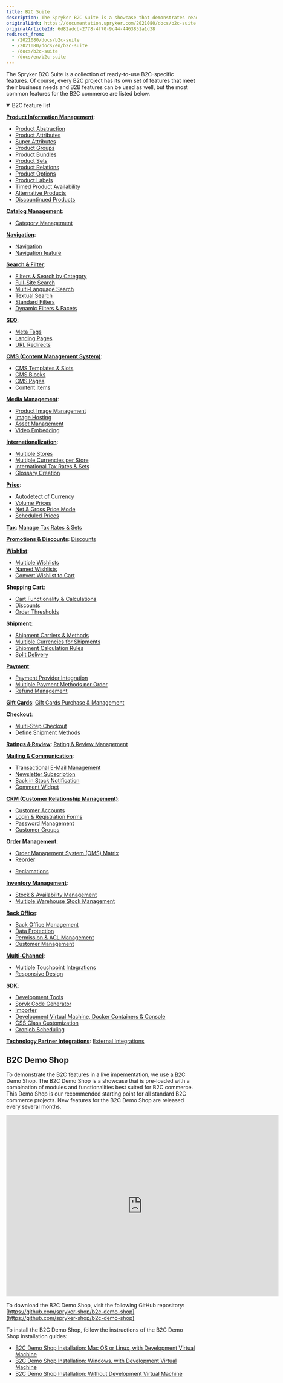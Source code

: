 ```yaml
---
title: B2C Suite
description: The Spryker B2C Suite is a showcase that demonstrates ready-to-use B2C-specific Spryker features in a live implementation.
originalLink: https://documentation.spryker.com/2021080/docs/b2c-suite
originalArticleId: 6d82adcb-2778-4f70-9c44-4463851a1d38
redirect_from:
  - /2021080/docs/b2c-suite
  - /2021080/docs/en/b2c-suite
  - /docs/b2c-suite
  - /docs/en/b2c-suite
---
```


The Spryker B2С Suite is a collection of ready-to-use B2С-specific features. Of course, every B2С project has its own set of features that meet their business needs and B2B features can be used as well, but the most common features for the B2C commerce are listed below.

<details open>
<summary>B2C feature list</summary>

[**Product Information Management**](https://documentation.spryker.com/2021080/docs/product-information-management):

* [Product Abstraction](/docs/scos/dev/features/{{page.version}}/product/product-feature-overview/products-overview.html)
* [Product Attributes](/docs/scos/dev/features/{{page.version}}/product/product-feature-overview/products-overview.html)
* [Super Attributes](https://documentation.spryker.com/2021080/docs/super-attributes)
* [Product Groups](https://documentation.spryker.com/2021080/docs/product-groups)
* [Product Bundles](https://documentation.spryker.com/2021080/docs/product-bundles)
* [Product Sets](/docs/scos/dev/features/{{page.version}}/product-sets/product-sets.html)
* [Product Relations](/docs/scos/dev/features/{{page.version}}/product-relations/product-relations.html)
* [Product Options](/docs/scos/dev/features/{{page.version}}/product-options/product-options.html)
* [Product Labels](https://documentation.spryker.com/2021080/docs/product-label)
* [Timed Product Availability](https://documentation.spryker.com/2021080/docs/product-ttl)
* [Alternative Products](https://documentation.spryker.com/2021080/docs/alternative-products)
* [Discountinued Products](https://documentation.spryker.com/2021080/docs/discontinued-products)

[**Catalog Management**](/docs/scos/dev/features/{{page.version}}/catalog.html):

* [Category Management](https://documentation.spryker.com/2021080/docs/category-management)
<!---* [Product to Category Association](https://documentation.spryker.com/2021080/docs/product-to-category-association)
* [Category Hierarchy](https://documentation.spryker.com/2021080/docs/define-category-hierarchy)
* [Product Catalog Management](https://documentation.spryker.com/2021080/docs/product-catalog-management)-->

[**Navigation**](https://documentation.spryker.com/2021080/docs/navigation):

* [Navigation](https://documentation.spryker.com/2021080/docs/en/navigation) 
* [Navigation feature](https://documentation.spryker.com/2021080/docs/en/navigation)


[**Search & Filter**](https://documentation.spryker.com/2021080/docs/search-filter):

* [Filters & Search by Category](/docs/scos/dev/features/{{page.version}}/search/search-feature-overview/category-filters-overview.html)
* [Full-Site Search](/docs/scos/dev/features/{{page.version}}/search/search.html)
* [Multi-Language Search](/docs/scos/dev/features/{{page.version}}/search/search.html)
* [Textual Search](/docs/scos/dev/features/{{page.version}}/search/search.html)
* [Standard Filters](/docs/scos/dev/features/{{page.version}}/search/search-feature-overview/standard-filters-overview.html)
* [Dynamic Filters & Facets](https://documentation.spryker.com/2021080/docs/dynamic-filter-facets)

[**SEO**](https://documentation.spryker.com/2021080/docs/seo):

* [Meta Tags](https://documentation.spryker.com/2021080/docs/seo)
* [Landing Pages](https://documentation.spryker.com/2021080/docs/seo)
* [URL Redirects](/docs/scos/dev/features/{{page.version}}/spryker-core/spryker-core-feature-overview/url-redirects-overview.html)

[**CMS (Content Management System)**](/docs/scos/dev/features/{{page.version}}/cms/cms.html):

* [CMS Templates & Slots](/docs/scos/dev/features/{{page.version}}/cms/cms-feature-overview/templates-and-slots-overview.html)
* [CMS Blocks](/docs/scos/dev/features/{{page.version}}/cms/cms.html-block)
* [CMS Pages](/docs/scos/dev/features/{{page.version}}/cms/cms.html-page)
* [Content Items](https://documentation.spryker.com/2021080/docs/content-items)

[**Media Management**](/docs/scos/dev/features/{{page.version}}/file-manager/file-manager.html):

* [Product Image Management](/docs/scos/dev/features/{{page.version}}/product/product-feature-overview/product-images-overview.html)
* [Image Hosting](/docs/scos/dev/features/{{page.version}}/product/product-feature-overview/product-images-overview.html)
* [Asset Management](/docs/scos/dev/features/{{page.version}}/file-manager/file-manager-feature-overview/asset-management.html)
* [Video Embedding](/docs/scos/dev/features/{{page.version}}/file-manager/file-manager.html)

[**Internationalization**](https://documentation.spryker.com/2021080/docs/internationalization):

* [Multiple Stores](/docs/scos/dev/tutorials-and-howtos/{{page.version}}/howtos/howto-set-up-multiple-stores.html)
* [Multiple Currencies per Store](/docs/scos/dev/developer-guides/{{page.version}}/development-guide/back-end/data-manipulation/datapayload-conversion/multiple-currencies-per-store-configuration.html)
* [International Tax Rates & Sets](https://documentation.spryker.com/2021080/docs/international-tax-rates-sets)
* [Glossary Creation](/docs/scos/user/user-guides/{{page.version}}/back-office-user-guide/administration/glossary/managing-glossary.html)

[**Price**](/docs/scos/dev/features/{{page.version}}/prices/prices-feature-overview/prices-overview.html):

* [Autodetect of Currency](/docs/scos/dev/features/{{page.version}}/prices/prices-feature-overview/prices-overview.html)
* [Volume Prices](/docs/scos/dev/features/{{page.version}}/prices/prices-feature-overview/volume-prices-overview.html)
* [Net & Gross Price Mode](/docs/scos/dev/developer-guides/{{page.version}}/development-guide/back-end/data-manipulation/datapayload-conversion/net-and-gross-prices-management.html)
* [Scheduled Prices](https://documentation.spryker.com/2021080/docs/scheduled-prices)

[**Tax**](/docs/scos/dev/features/{{page.version}}/tax/tax.html):
[Manage Tax Rates & Sets](/docs/scos/dev/features/{{page.version}}/tax/tax.html)

[**Promotions & Discounts**](/docs/scos/dev/features/{{page.version}}/promotions-and-discounts/promotions-and-discounts.html):
[Discounts](/docs/scos/dev/features/{{page.version}}/promotions-and-discounts/promotions-and-discounts.html)

[**Wishlist**](/docs/scos/dev/features/{{page.version}}/wishlist-feature-overview.html):

* [Multiple Wishlists](/docs/scos/dev/features/{{page.version}}/wishlist-feature-overview.html)
* [Named Wishlists](/docs/scos/dev/features/{{page.version}}/wishlist-feature-overview.html)
* [Convert Wishlist to Cart](/docs/scos/dev/features/{{page.version}}/wishlist-feature-overview.html#converting-wishlist-to-cart)

[**Shopping Cart**](/docs/scos/dev/features/{{page.version}}/cart/cart.html):

* [Cart Functionality & Calculations](/docs/scos/dev/features/{{page.version}}/cart/cart.html-functionality-calculations)
* [Discounts](/docs/scos/dev/features/{{page.version}}/promotions-and-discounts/promotions-and-discounts-feature-overview.html)
* [Order Thresholds](/docs/scos/dev/features/{{page.version}}/checkout/checkout-feature-overview/order-thresholds.html)

[**Shipment**](https://documentation.spryker.com/2021080/docs/shipment):

* [Shipment Carriers & Methods](https://documentation.spryker.com/2021080/docs/shipment-carriers-methods)
* [Multiple Currencies for Shipments](/docs/scos/dev/features/{{page.version}}/shipment/shipment-feature-overview.html)
* [Shipment Calculation Rules](https://documentation.spryker.com/2021080/docs/shipment-calculation-rules)
* [Split Delivery](https://documentation.spryker.com/2021080/docs/split-delivery)

[**Payment**](https://documentation.spryker.com/2021080/docs/payments):

* [Payment Provider Integration](https://documentation.spryker.com/2021080/docs/payments-provider-integration)
* [Multiple Payment Methods per Order](https://documentation.spryker.com/2021080/docs/payments-methods-overview)
* [Refund Management](/docs/scos/dev/features/{{page.version}}/refunds-feature-overview.html)

[**Gift Cards**](https://documentation.spryker.com/2021080/docs/gift-card):
[Gift Cards Purchase & Management](https://documentation.spryker.com/2021080/docs/gift-card-purchase-management-201907)

[**Checkout**](/docs/scos/dev/features/{{page.version}}/checkout/checkout.html):

* [Multi-Step Checkout](/docs/scos/dev/features/{{page.version}}/checkout/checkout-feature-overview/multi-step-checkout.html)
* [Define Shipment Methods](/docs/scos/dev/features/{{page.version}}/shipment/shipment.html)

[**Ratings & Review**](https://documentation.spryker.com/2021080/docs/rating-reviews):
[Rating & Review Management](https://documentation.spryker.com/2021080/docs/rating-revew-management)

[**Mailing & Communication**](https://documentation.spryker.com/2021080/docs/mailing-notifications):

* [Transactional E-Mail Management](https://documentation.spryker.com/2021080/docs/transactional-email-management)
* [Newsletter Subscription](https://documentation.spryker.com/2021080/docs/newsletter-subscription)
* [Back in Stock Notification](https://documentation.spryker.com/2021080/docs/availability-notification)
* [Comment Widget](https://documentation.spryker.com/2021080/docs/comments)

[**CRM (Customer Relationship Management)**](/docs/scos/dev/features/{{page.version}}/customer-account-management/customer-account-management.html):

* [Customer Accounts](/docs/scos/dev/features/{{page.version}}/customer-account-management/customer-account-management.html)
* [Login & Registration Forms](/docs/scos/dev/features/{{page.version}}/customer-account-management/customer-account-management-feature-overview/customer-registration-overview.html)
* [Password Management](/docs/scos/dev/features/{{page.version}}/customer-account-management/customer-account-management-feature-overview/password-management-overview.html)
* [Customer Groups](/docs/scos/dev/features/{{page.version}}/customer-account-management/customer-account-management-feature-overview/customer-groups-overview.html)

[**Order Management**](/docs/scos/dev/features/{{page.version}}/order-management/order-management.html):

* [Order Management System (OMS) Matrix](/docs/scos/dev/features/{{page.version}}/order-management/oms-order-management-system-matrix.html)
* [Reorder](/docs/scos/dev/features/{{page.version}}/reorder-feature-overview.html)
<!---* [Order Processing](https://documentation.spryker.com/2021080/docs/order-processing)-->
* [Reclamations](https://documentation.spryker.com/2021080/docs/reclamations)

[**Inventory Management**](https://documentation.spryker.com/2021080/docs/inventory-management):

* [Stock & Availability Management](https://documentation.spryker.com/2021080/docs/inventory-management)
* [Multiple Warehouse Stock Management](https://documentation.spryker.com/2021080/docs/multiple-warehouse-stock)

[**Back Office**](https://documentation.spryker.com/2021080/docs/back-office):

* [Back Office Management](/docs/scos/dev/features/{{page.version}}/spryker-core-back-office/spryker-core-back-office.html)
* [Data Protection](https://documentation.spryker.com/2021080/docs/data-protection)
* [Permission & ACL Management](https://documentation.spryker.com/2021080/docs/permission-acl-management)
* [Customer Management](/docs/scos/dev/features/{{page.version}}/customer-account-management/customer-account-management.html)

[**Multi-Channel**](/docs/scos/dev/features/{{page.version}}/multi-channel/multi-channel.html):

* [Multiple Touchpoint Integrations](/docs/scos/dev/features/{{page.version}}/multi-channel/multi-channel.html)
* [Responsive Design](/docs/scos/dev/features/{{page.version}}/multi-channel/multi-channel.html)

[**SDK**](/docs/scos/dev/sdk/{{page.version}}/development.html):

* [Development Tools](/docs/scos/dev/sdk/{{page.version}}/development.html-tools)
* [Spryk Code Generator](/docs/scos/dev/sdk/{{page.version}}/development-tools/spryk-code-generator.html)
* [Importer](/docs/scos/dev/sdk/{{page.version}}/data-import.html)
* [Development Virtual Machine, Docker Containers & Console](/docs/scos/dev/sdk/{{page.version}}/development-virtual-machine-docker-containers-and-console.html)
* [CSS Class Customization](/docs/scos/dev/developer-guides/{{page.version}}/development-guide/front-end/yves/atomic-frontend/atomic-front-end-general-overview.html)
* [Cronjob Scheduling](/docs/scos/dev/sdk/{{page.version}}/cronjob-scheduling.html)

[**Technology Partner Integrations**](https://documentation.spryker.com/2021080/docs/integrating-technology-partners):
[External Integrations](/docs/scos/dev/technology-partners/{{page.version}}/technology-partner-integration.html)
<br>
</details>

## B2C Demo Shop
To demonstrate the B2C features in a live impementation, we use a B2C Demo Shop. The B2C Demo Shop is a showcase that is pre-loaded with a combination of modules and functionalities best suited for B2C commerce. This Demo Shop is our recommended starting point for all standard B2C commerce projects. New features for the B2C Demo Shop are released every several months.

<iframe src="https://fast.wistia.net/embed/iframe/e169fy8miw" title="B2C Demo Shop Overview" allowtransparency="true" frameborder="0" scrolling="no" class="wistia_embed" name="wistia_embed" allowfullscreen="0" mozallowfullscreen="0" webkitallowfullscreen="0" oallowfullscreen="0" msallowfullscreen="0" width="720" height="480"></iframe>
    
To download the B2C Demo Shop, visit the following GitHub repository: [https://github.com/spryker-shop/b2c-demo-shop](https://github.com/spryker-shop/b2c-demo-shop)
    
To install the B2C Demo Shop, follow the instructions of the B2C Demo Shop installation guides:

* [B2C Demo Shop Installation: Mac OS or Linux, with Development Virtual Machine](/docs/scos/dev/developer-guides/{{page.version}}/installation/installing-spryker-with-vagrant/b2b-or-b2c-demo-shop-installation-mac-os-or-linux-with-development-virtual-machine.html)
* [B2C Demo Shop Installation: Windows, with Development Virtual Machine](/docs/scos/dev/developer-guides/{{page.version}}/installation/installing-spryker-with-vagrant/b2b-or-b2c-demo-shop-installation-windows-with-development-virtual-machine.html)
* [B2C Demo Shop Installation: Without Development Virtual Machine](/docs/scos/dev/developer-guides/{{page.version}}/installation/installing-spryker-with-vagrant/b2b-or-b2c-demo-shop-installation-without-development-virtual-machine.html)

